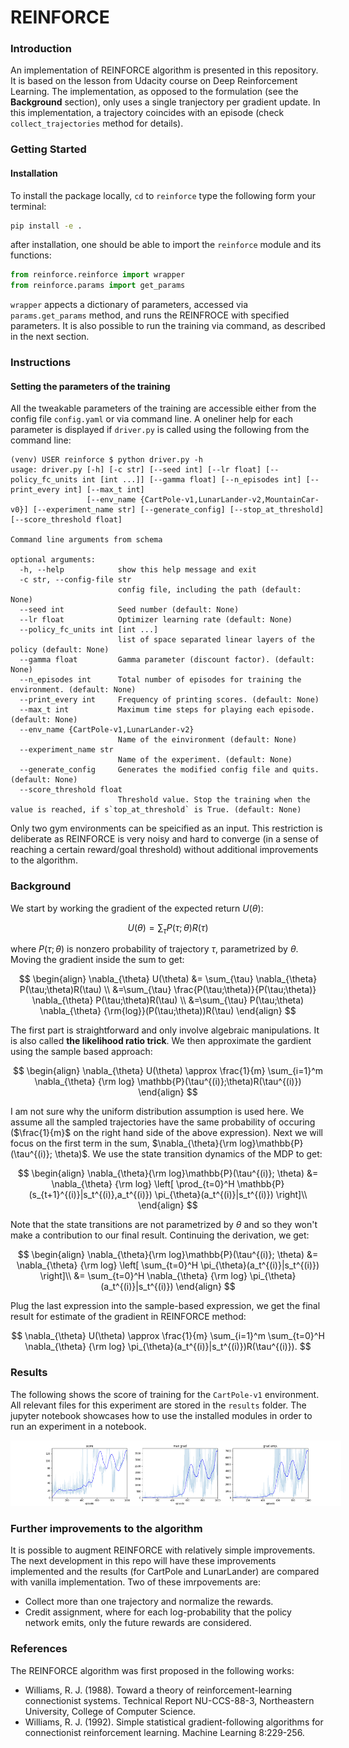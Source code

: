 # REINFORCE

### Introduction
An implementation of REINFORCE algorithm is presented in this repository. It is based on the lesson from Udacity course on Deep Reinforcement Learning. The implementation, as opposed to the formulation (see the **Background** section), only uses a single tranjectory per gradient update. In this implementation, a trajectory coincides with an episode (check `collect_trajectories` method for details). 


### Getting Started
#### Installation
To install the package locally, `cd` to `reinforce` type the following form your terminal:
```bash
pip install -e .
```
after installation, one should be able to import the `reinforce` module and its functions:
```python
from reinforce.reinforce import wrapper
from reinforce.params import get_params
```
`wrapper` appects a dictionary of parameters, accessed via `params.get_params` method, and runs the REINFROCE with specified parameters. It is also possible to run the training via command, as described in the next section. 

### Instructions
#### Setting the parameters of the training
All the tweakable parameters of the training are accessible either from the config file `config.yaml` or via command line. A oneliner help for each parameter is displayed if `driver.py` is called using the following from the command line:

```
(venv) USER reinforce $ python driver.py -h
usage: driver.py [-h] [-c str] [--seed int] [--lr float] [--policy_fc_units int [int ...]] [--gamma float] [--n_episodes int] [--print_every int] [--max_t int]
                 [--env_name {CartPole-v1,LunarLander-v2,MountainCar-v0}] [--experiment_name str] [--generate_config] [--stop_at_threshold] [--score_threshold float]

Command line arguments from schema

optional arguments:
  -h, --help            show this help message and exit
  -c str, --config-file str
                        config file, including the path (default: None)
  --seed int            Seed number (default: None)
  --lr float            Optimizer learning rate (default: None)
  --policy_fc_units int [int ...]
                        list of space separated linear layers of the policy (default: None)
  --gamma float         Gamma parameter (discount factor). (default: None)
  --n_episodes int      Total number of episodes for training the environment. (default: None)
  --print_every int     Frequency of printing scores. (default: None)
  --max_t int           Maximum time steps for playing each episode. (default: None)
  --env_name {CartPole-v1,LunarLander-v2}
                        Name of the einvironment (default: None)
  --experiment_name str
                        Name of the experiment. (default: None)
  --generate_config     Generates the modified config file and quits. (default: None)
  --score_threshold float
                        Threshold value. Stop the training when the value is reached, if s`top_at_threshold` is True. (default: None)
```

Only two gym environments can be speicified as an input. This restriction is deliberate as REINFORCE is very noisy and hard to converge (in a sense of reaching a certain reward/goal threshold) without additional improvements to the algorithm.
### Background
We start by working the gradient of the expected return $U(\theta)$:

$$
U(\theta) = \sum_{\tau}P(\tau;\theta)R(\tau)
$$

where $P(\tau;\theta)$ is nonzero probability of trajectory $\tau$, parametrized by $\theta$. Moving the gradient inside the sum to get:

$$
\begin{align}
\nabla_{\theta} U(\theta) &= \sum_{\tau} \nabla_{\theta} P(\tau;\theta)R(\tau) \\
&=\sum_{\tau} \frac{P(\tau;\theta)}{P(\tau;\theta)} \nabla_{\theta} P(\tau;\theta)R(\tau) \\
&=\sum_{\tau} P(\tau;\theta) \nabla_{\theta} {\rm{log}}(P(\tau;\theta))R(\tau)
\end{align}
$$

The first part is straightforward and only involve algebraic manipulations. It is also called **the likelihood ratio trick**. We then approximate the gardient using the sample based approach:

$$
\begin{align}
\nabla_{\theta} U(\theta) \approx \frac{1}{m} \sum_{i=1}^m \nabla_{\theta} {\rm log} \mathbb{P}(\tau^{(i)};\theta)R(\tau^{(i)})
\end{align}
$$

I am not sure why the uniform distribution assumption is used here. We assume all the sampled trajectories have the same probability of occuring ($\frac{1}{m}$ on the right hand side of the above expression). Next we will focus on the first term in the sum, $\nabla_{\theta}{\rm log}\mathbb{P}(\tau^{(i)}; \theta)$. We use the state transition dynamics of the MDP to get:

$$
\begin{align}
\nabla_{\theta}{\rm log}\mathbb{P}(\tau^{(i)}; \theta) &= \nabla_{\theta} {\rm log} \left[
    \prod_{t=0}^H \mathbb{P}(s_{t+1}^{(i)}|s_t^{(i)},a_t^{(i)}) \pi_{\theta}(a_t^{(i)}|s_t^{(i)})
\right]\\
\end{align}
$$

Note that the state transitions are not parametrized by $\theta$ and so they won't make a contribution to our final result. Continuing the derivation, we get:

$$
\begin{align}
\nabla_{\theta}{\rm log}\mathbb{P}(\tau^{(i)}; \theta) &= \nabla_{\theta} {\rm log} \left[
    \sum_{t=0}^H \pi_{\theta}(a_t^{(i)}|s_t^{(i)})
\right]\\
&= \sum_{t=0}^H \nabla_{\theta} {\rm log} \pi_{\theta}(a_t^{(i)}|s_t^{(i)})
\end{align}
$$

Plug the last expression into the sample-based expression, we get the final result for estimate of the gradient in REINFORCE method:

$$
\nabla_{\theta} U(\theta) \approx \frac{1}{m} \sum_{i=1}^m \sum_{t=0}^H \nabla_{\theta} {\rm log} \pi_{\theta}(a_t^{(i)}|s_t^{(i)})R(\tau^{(i)}).
$$

### Results
The following shows the score of training for the `CartPole-v1` environment. All relevant files for this experiment are stored in the `results` folder. The jupyter notebook showcases how to use the installed modules in order to run an experiment in a notebook.

<div style="width:105%">

![](results/cartpole.png)
</div>

### Further improvements to the algorithm
It is possible to augment REINFORCE with relatively simple improvements. The next development in this repo will have these improvements implemented and the results (for CartPole and LunarLander) are compared with vanilla implementation. Two of these imrpovements are:
- Collect more than one trajectory and normalize the rewards. 
- Credit assignment, where for each log-probability that the policy network emits, only the future rewards are considered. 


### References
The REINFORCE algorithm was first proposed in the following works:
- Williams, R. J. (1988). Toward a theory of reinforcement-learning connectionist systems.
Technical Report NU-CCS-88-3, Northeastern University, College of Computer Science.
- Williams, R. J. (1992). Simple statistical gradient-following algorithms for connectionist
reinforcement learning. Machine Learning 8:229-256. 
